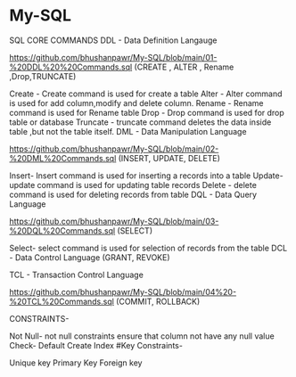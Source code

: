 # My-SQL

SQL CORE COMMANDS
DDL - Data Definition Langauge

https://github.com/bhushanpawr/My-SQL/blob/main/01-%20DDL%20%20Commands.sql
(CREATE , ALTER , Rename ,Drop,TRUNCATE)

Create - Create command is used for create a table
Alter - Alter command is used for add column,modify and delete column.
Rename - Rename command is used for Rename table
Drop - Drop command is used for drop table or database
Truncate - truncate command deletes the data inside table ,but not the table itself.
DML - Data Manipulation Language

https://github.com/bhushanpawr/My-SQL/blob/main/02-%20DML%20Commands.sql
(INSERT, UPDATE, DELETE)

Insert- Insert command is used for inserting a records into a table
Update- update command is used for updating table records
Delete - delete command is used for deleting records from table
DQL - Data Query Language

https://github.com/bhushanpawr/My-SQL/blob/main/03-%20DQL%20Commands.sql
(SELECT)

Select- select command is used for selection of records from the table
DCL - Data Control Language (GRANT, REVOKE)

TCL - Transaction Control Language

https://github.com/bhushanpawr/My-SQL/blob/main/04%20-%20TCL%20Commands.sql
(COMMIT, ROLLBACK)

CONSTRAINTS-

Not Null- not null constraints ensure that column not have any null value
Check-
Default
Create Index
#Key Constraints-

Unique key
Primary Key
Foreign key
